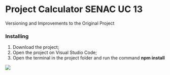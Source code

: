 

# Project Calculator SENAC UC 13

Versioning and Improvements to the Original Project

### Installing

1) Download the project;
2) Open the project on Visual Studio Code;
3) Open the terminal in the project folder and run the command <b>npm install</b>

<img src="https://i.imgur.com/qgQ1jgt.jpg" />

